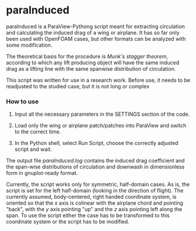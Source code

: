 # paraInduced
paraInduced is a ParaView-Pythong script meant for extracting circulation and calculating the induced drag of a wing or airplane. It has so far only been used with OpenFOAM cases, but other formats can be analyzed with some modification. 

The theoretical basis for the procedure is *Munk's stagger theorem*, according to which any lift producing object will have the same induced drag as a lifting line with the same spanwise distribution of circulation.

This script was written for use in a research work. Before use, it needs to be readjusted to the studied case, but it is not long or complex

### How to use

1. Input all the necessary parameters in the SETTINGS section of the code.

2. Load only the wing or airplane patch/patches into ParaView and switch to the correct time.

3. In the Python shell, select Run Script, choose the correctly adjusted script and wait.

The output file *paraInduced.log* contains the induced drag coefficient and the span-wise distributions of circulation and downwash in dimensionless form in gnuplot-ready format.

Currently, the script works only for symmetric, half-domain cases. As is, the script is set for the left half-domain (looking in the direction of flight). The currently assumed, body-centered, right handed coordinate system, is oriented so that the *x* axis is colinear with the airplane chord and pointing "back", with the *y* axis pointing "up" and the *z* axis pointing left along the span. To use the script either the case has to be transformed to this coordinate system or the script has to be modified. 






